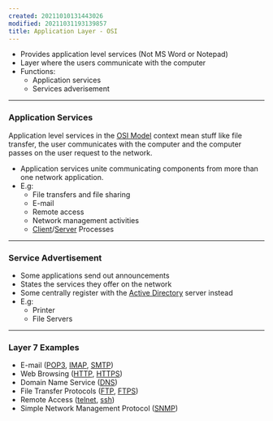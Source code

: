 ```yaml
---
created: 20211010131443026
modified: 20211031193139857
title: Application Layer - OSI
---
```


- Provides application level services (Not MS Word or Notepad)
- Layer where the users communicate with the computer
- Functions:
  - Application services
  - Services adverisement

---

### Application Services

Application level services in the [OSI Model](#OSI%20Model) context mean stuff like file transfer, the user communicates with the computer and the computer passes on the user request to the network.

- Application services unite communicating components from more than one network application.
- E.g:
  - File transfers and file sharing
  - E-mail
  - Remote access
  - Network management activities
  - [Client](#Client)/[Server](#Server) Processes

---

### Service Advertisement

- Some applications send out announcements
- States the services they offer on the network
- Some centrally register with the [Active Directory](#Active%20Directory) server instead
- E.g:
  - Printer
  - File Servers

---

### Layer 7 Examples

- E-mail ([POP3](#POP3), [IMAP](#IMAP), [SMTP](#SMTP))
- Web Browsing ([HTTP](#HTTP), [HTTPS](#HTTPS))
- Domain Name Service ([DNS](#DNS))
- File Transfer Protocols ([FTP](#FTP), [FTPS](#FTPS))
- Remote Access ([telnet](#telnet), [ssh](#ssh))
- Simple Network Management Protocol ([SNMP](#SNMP))
